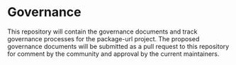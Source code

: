 # Governance
This repository will contain the governance documents and track governance processes for the package-url project. The proposed governance documents will be submitted as a pull request to this repository for comment by the community and approval by the current maintainers.